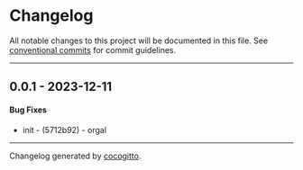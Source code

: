 # Changelog
All notable changes to this project will be documented in this file. See [conventional commits](https://www.conventionalcommits.org/) for commit guidelines.

- - -
## 0.0.1 - 2023-12-11
#### Bug Fixes
- init - (5712b92) - orgal
- - -

Changelog generated by [cocogitto](https://github.com/cocogitto/cocogitto).